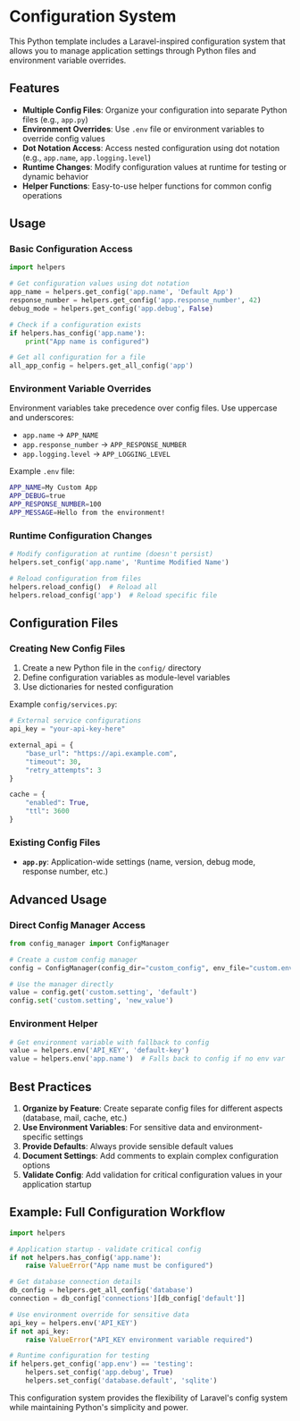 # Configuration System

This Python template includes a Laravel-inspired configuration system that allows you to manage application settings through Python files and environment variable overrides.

## Features

- **Multiple Config Files**: Organize your configuration into separate Python files (e.g., `app.py`)
- **Environment Overrides**: Use `.env` file or environment variables to override config values
- **Dot Notation Access**: Access nested configuration using dot notation (e.g., `app.name`, `app.logging.level`)
- **Runtime Changes**: Modify configuration values at runtime for testing or dynamic behavior
- **Helper Functions**: Easy-to-use helper functions for common config operations

## Usage

### Basic Configuration Access

```python
import helpers

# Get configuration values using dot notation
app_name = helpers.get_config('app.name', 'Default App')
response_number = helpers.get_config('app.response_number', 42)
debug_mode = helpers.get_config('app.debug', False)

# Check if a configuration exists
if helpers.has_config('app.name'):
    print("App name is configured")

# Get all configuration for a file
all_app_config = helpers.get_all_config('app')
```

### Environment Variable Overrides

Environment variables take precedence over config files. Use uppercase and underscores:

- `app.name` → `APP_NAME`
- `app.response_number` → `APP_RESPONSE_NUMBER`
- `app.logging.level` → `APP_LOGGING_LEVEL`

Example `.env` file:
```bash
APP_NAME=My Custom App
APP_DEBUG=true
APP_RESPONSE_NUMBER=100
APP_MESSAGE=Hello from the environment!
```

### Runtime Configuration Changes

```python
# Modify configuration at runtime (doesn't persist)
helpers.set_config('app.name', 'Runtime Modified Name')

# Reload configuration from files
helpers.reload_config()  # Reload all
helpers.reload_config('app')  # Reload specific file
```

## Configuration Files

### Creating New Config Files

1. Create a new Python file in the `config/` directory
2. Define configuration variables as module-level variables
3. Use dictionaries for nested configuration

Example `config/services.py`:
```python
# External service configurations
api_key = "your-api-key-here"

external_api = {
    "base_url": "https://api.example.com",
    "timeout": 30,
    "retry_attempts": 3
}

cache = {
    "enabled": True,
    "ttl": 3600
}
```

### Existing Config Files

- **`app.py`**: Application-wide settings (name, version, debug mode, response number, etc.)

## Advanced Usage

### Direct Config Manager Access

```python
from config_manager import ConfigManager

# Create a custom config manager
config = ConfigManager(config_dir="custom_config", env_file="custom.env")

# Use the manager directly
value = config.get('custom.setting', 'default')
config.set('custom.setting', 'new_value')
```

### Environment Helper

```python
# Get environment variable with fallback to config
value = helpers.env('API_KEY', 'default-key')
value = helpers.env('app.name')  # Falls back to config if no env var
```

## Best Practices

1. **Organize by Feature**: Create separate config files for different aspects (database, mail, cache, etc.)
2. **Use Environment Variables**: For sensitive data and environment-specific settings
3. **Provide Defaults**: Always provide sensible default values
4. **Document Settings**: Add comments to explain complex configuration options
5. **Validate Config**: Add validation for critical configuration values in your application startup

## Example: Full Configuration Workflow

```python
import helpers

# Application startup - validate critical config
if not helpers.has_config('app.name'):
    raise ValueError("App name must be configured")

# Get database connection details
db_config = helpers.get_all_config('database')
connection = db_config['connections'][db_config['default']]

# Use environment override for sensitive data
api_key = helpers.env('API_KEY')
if not api_key:
    raise ValueError("API_KEY environment variable required")

# Runtime configuration for testing
if helpers.get_config('app.env') == 'testing':
    helpers.set_config('app.debug', True)
    helpers.set_config('database.default', 'sqlite')
```

This configuration system provides the flexibility of Laravel's config system while maintaining Python's simplicity and power.